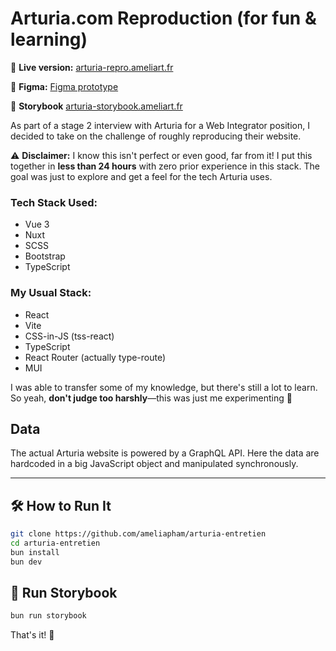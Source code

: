 # Arturia.com Reproduction (for fun & learning)

🔗 **Live version:**  [arturia-repro.ameliart.fr](https://arturia-repro.ameliart.fr/)  

🎨 **Figma:** [Figma prototype](https://www.figma.com/proto/WgNl9ZDDdzyzK45q0zYLcF/Arturia?page-id=1%3A3&node-id=1-1251&viewport=299%2C318%2C0.22&t=fXFDK9mZELT6NZqW-1&scaling=scale-down-width&content-scaling=fixed)  

💅 **Storybook** [arturia-storybook.ameliart.fr](https://arturia-storybook.ameliart.fr)


As part of a stage 2 interview with Arturia for a Web Integrator position, I decided to take on the challenge of roughly reproducing their website.  

⚠️ **Disclaimer:** I know this isn't perfect or even good, far from it! I put this together in **less than 24 hours** with zero prior experience in this stack. The goal was just to explore and get a feel for the tech Arturia uses.  

### Tech Stack Used:
- Vue 3  
- Nuxt  
- SCSS  
- Bootstrap  
- TypeScript  

### My Usual Stack:
- React  
- Vite  
- CSS-in-JS (tss-react)  
- TypeScript  
- React Router (actually type-route)
- MUI  

I was able to transfer some of my knowledge, but there's still a lot to learn. So yeah, **don't judge too harshly**—this was just me experimenting 🥹

## Data

The actual Arturia website is powered by a GraphQL API. Here the data are hardcoded in a big JavaScript object
and manipulated synchronously.  

---

## 🛠 How to Run It

```bash
git clone https://github.com/ameliapham/arturia-entretien
cd arturia-entretien
bun install
bun dev
```

## 💅 Run Storybook

```bash
bun run storybook
```

That's it! 🚀  